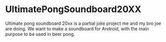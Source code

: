 # UltimatePongSoundboard20XX
Ultimate pong soundboard 20xx is a partial joke project me and my bro joe are doing.
We want to make a soundboard for Android, with the main purpose to be used in beer pong.